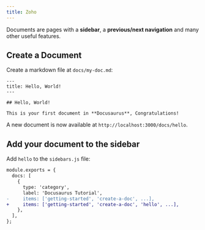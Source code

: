 ```yaml
---
title: Zoho
---
```


Documents are pages with a **sidebar**, a **previous/next navigation** and many other useful features.

## Create a Document

Create a markdown file at `docs/my-doc.md`:

```mdx title="docs/hello.md"
---
title: Hello, World!
---

## Hello, World!

This is your first document in **Docusaurus**, Congratulations!
```

A new document is now available at `http://localhost:3000/docs/hello`.

## Add your document to the sidebar

Add `hello` to the `sidebars.js` file:

```diff title="sidebars.js"
module.exports = {
  docs: [
    {
      type: 'category',
      label: 'Docusaurus Tutorial',
-     items: ['getting-started', 'create-a-doc', ...],
+     items: ['getting-started', 'create-a-doc', 'hello', ...],
    },
  ],
};
```
